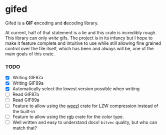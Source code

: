 # gifed
Gifed is a **GIF** **e**ncoding and **d**ecoding library.

At current, half of that statement is a lie and this crate is incredibly rough. This library can
only *write* gifs. The project is in its infancy but I hope to make it feature complete and
intuitive to use while still allowing fine grained control over the file itself, which has been and 
always will be, one of the main goals of this crate.

### TODO
- [x] Writing GIF87a
- [x] Writing GIF89a
- [x] Automatically select the lowest version possible when writing
- [ ] Read GIF87a
- [ ] Read GIF89a
- [ ] Feature to allow using the [weezl][weezl-crates] crate for LZW compression instead of the built-in
- [ ] Feature to allow using the [rgb][rgb-crates] crate for the color type.
- [ ] Well written and easy to understand docs! `bitvec` quality, but who can match that?

[weezl-crates]: https://crates.io/crates/weezl
[rgb-crates]: https://crates.io/crates/rgb